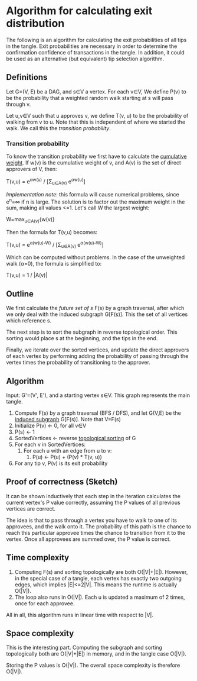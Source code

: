 # Algorithm for calculating exit distribution
The following is an algorithm for calculating the exit probabilities of all tips in the tangle. Exit probabilities are necessary in order to determine the confirmation confidence of transactions in the tangle. In addition, it could be used as an alternative (but equivalent) tip selection algorithm.

## Definitions
Let G=(V, E) be a DAG, and s∈V a vertex. For each v∈V, We define P(v) to be the probability that a weighted random walk starting at s will pass through v.

Let u,v∈V such that u approves v, we define T(v, u) to be the probability of walking from v to u. Note that this is independent of where we started the walk. We call this the _transition probability_.

### Transition probability
To know the transition probability we first have to calculate the [cumulative weight](cumulative.md). If w(v) is the cumulative weight of v, and A(v) is the set of direct approvers of V, then:

T(v,u) = e<sup>αw(u)</sup> / [Σ<sub>u∈A(v)</sub> e<sup>αw(u)</sup>]

*Implementation note*: this formula will cause numerical problems, since e<sup>n</sup>=∞ if n is large. The solution is to factor out the maximum weight in the sum, making all values <=1. Let's call W the largest weight:

W=max<sub>u∈A(v)</sub>{w(v)} 

Then the formula for T(v,u) becomes:

T(v,u) = e<sup>α(w(u)-W)</sup> / [Σ<sub>u∈A(v)</sub> e<sup>α(w(u)-W)</sup>]

Which can be computed without problems. In the case of the unweighted walk (α=0), the formula is simplified to:

T(v,u) = 1 / |A(v)|

## Outline
We first calculate the _future set of s_ F(s) by a graph traversal, after which we only deal with the induced subgraph G[F(s)]. This the set of all vertices which reference s.

The next step is to sort the subgraph in reverse topological order. This sorting would place s at the beginning, and the tips in the end.

Finally, we iterate over the sorted vertices, and update the direct approvers of each vertex by performing adding the probability of passing through the vertex times the probability of transitioning to the approver.

## Algorithm
Input: G'=(V', E'), and a starting vertex s∈V. This graph represents the main tangle.

1. Compute F(s) by a graph traversal (BFS / DFS), and let G(V,E) be the [induced subgraph](https://en.wikipedia.org/wiki/Induced_subgraph) G[F(s)]. Note that V=F(s)
1. Initialize P(v) ← 0, for all v∈V
1. P(s) ← 1
1. SortedVertices ← reverse [topological sorting](https://en.wikipedia.org/wiki/Topological_sorting) of G
1. For each v in SortedVertices:
    1. For each u with an edge from u to v:
          1. P(u) ← P(u) + (P(v) * T(v, u))
1. For any tip v, P(v) is its exit probability


## Proof of correctness (Sketch)
It can be shown inductively that each step in the iteration calculates the current vertex's P value correctly, assuming the P values of all previous vertices are correct.

The idea is that to pass through a vertex you have to walk to one of its approvees, and the walk onto it. The probability of this path is the chance to reach this particular approvee times the chance to transition from it to the vertex. Once all approvees are summed over, the P value is correct.

## Time complexity
1. Computing F(s) and sorting topologically are both O(|V|+|E|). However, in the special case of a tangle, each vertex has exactly two outgoing edges, which implies |E|<=2|V|. This means the runtime is actually O(|V|).
1. The loop also runs in O(|V|). Each u is updated a maximum of 2 times, once for each approvee.

All in all, this algorithm runs in linear time with respect to |V|.

## Space complexity
This is the interesting part. Computing the subgraph and sorting topologically both are O(|V|+|E|) in memory, and in the tangle case O(|V|).

Storing the P values is O(|V|). The overall space complexity is therefore O(|V|).

